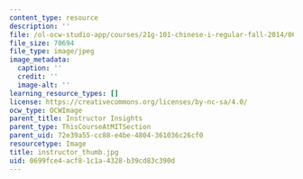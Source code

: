 ```yaml
---
content_type: resource
description: ''
file: /ol-ocw-studio-app/courses/21g-101-chinese-i-regular-fall-2014/0699fce4acf81c1a4328b39cd83c390d_instructor_thumb.jpg
file_size: 70694
file_type: image/jpeg
image_metadata:
  caption: ''
  credit: ''
  image-alt: ''
learning_resource_types: []
license: https://creativecommons.org/licenses/by-nc-sa/4.0/
ocw_type: OCWImage
parent_title: Instructor Insights
parent_type: ThisCourseAtMITSection
parent_uid: 72e39a55-cc88-e4be-4804-361036c26cf0
resourcetype: Image
title: instructor_thumb.jpg
uid: 0699fce4-acf8-1c1a-4328-b39cd83c390d
---
```

